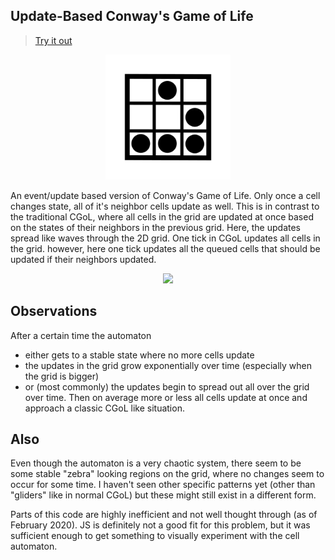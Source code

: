 Update-Based Conway's Game of Life
----------------------------------
> [Try it out](https://tryops.github.io/update-based-conways-game-of-life/)
<div align="center"><img src="res/cgol_icon.png" width="200px"/></div>

An event/update based version of Conway's Game of Life. Only once a cell changes state, all of it's neighbor cells update as well. 
This is in contrast to the traditional CGoL, where all cells in the grid are updated at once based on the states of their neighbors in the previous grid. 
Here, the updates spread like waves through the 2D grid. 
One tick in CGoL updates all cells in the grid. however, here one tick updates all the queued cells that should be updated if their neighbors updated. 

<div align="center"><img src="res/running-automaton.gif" width="360px"/></div>

## Observations
After a certain time the automaton 
- either gets to a stable state where no more cells update
- the updates in the grid grow exponentially over time (especially when the grid is bigger)
- or (most commonly) the updates begin to spread out all over the grid over time. Then on average more or less all cells update at once and approach a classic CGoL like situation. 

## Also
Even though the automaton is a very chaotic system, there seem to be some stable "zebra" looking regions on the grid, where no changes seem to occur for some time. 
I haven't seen other specific patterns yet (other than "gliders" like in normal CGoL) but these might still exist in a different form. 

Parts of this code are highly inefficient and not well thought through (as of February 2020). JS is definitely not a good fit for this problem, but it was sufficient enough to get something to visually experiment with the cell automaton. 
